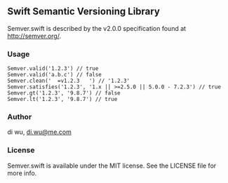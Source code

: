 ## Swift Semantic Versioning Library

Semver.swift is described by the v2.0.0 specification found at http://semver.org/.

### Usage

```
Semver.valid('1.2.3') // true
Semver.valid('a.b.c') // false
Semver.clean('  =v1.2.3   ') // '1.2.3'
Semver.satisfies('1.2.3', '1.x || >=2.5.0 || 5.0.0 - 7.2.3') // true
Semver.gt('1.2.3', '9.8.7') // false
Semver.lt('1.2.3', '9.8.7') // true

```

### Author

di wu, di.wu@me.com

### License

Semver.swift is available under the MIT license. See the LICENSE file for more info.
